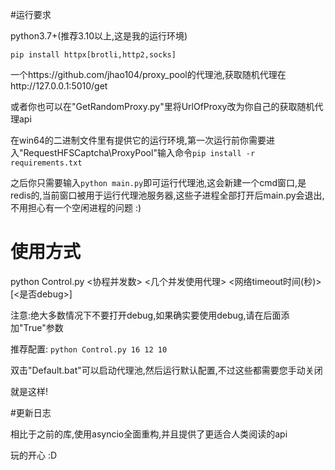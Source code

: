 #运行要求

python3.7+(推荐3.10以上,这是我的运行环境)

`pip install httpx[brotli,http2,socks]`

一个https://github.com/jhao104/proxy_pool的代理池,获取随机代理在http://127.0.0.1:5010/get

或者你也可以在"GetRandomProxy.py"里将UrlOfProxy改为你自己的获取随机代理api

在win64的二进制文件里有提供它的运行环境,第一次运行前你需要进入"RequestHFSCaptcha\ProxyPool"输入命令`pip install -r requirements.txt`

之后你只需要输入`python main.py`即可运行代理池,这会新建一个cmd窗口,是redis的,当前窗口被用于运行代理池服务器,这些子进程全部打开后main.py会退出,不用担心有一个空闲进程的问题 :)

# 使用方式

python Control.py <协程并发数> <几个并发使用代理> <网络timeout时间(秒)> \[<是否debug>\]

注意:绝大多数情况下不要打开debug,如果确实要使用debug,请在后面添加"True"参数

推荐配置: `python Control.py 16 12 10`

双击"Default.bat"可以启动代理池,然后运行默认配置,不过这些都需要您手动关闭

就是这样!

#更新日志

相比于之前的库,使用asyncio全面重构,并且提供了更适合人类阅读的api

玩的开心 :D
